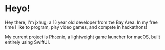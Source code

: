 # Heyo!

Hey there, I'm jxhug; a 16 year old developer from the Bay Area. In my free time I like to program, play video games, and compete in hackathons!

My current project is [Phoenix](https://phoenixlauncher.app), a lightweight game launcher for macOS, built entirely using SwiftUI.
